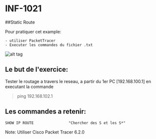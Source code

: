 # INF-1021

##Static Route

Pour pratiquer cet example:
```
- utiliser PacketTracer
- Executer les commandes du fichier .txt
```

![alt tag](https://github.com/CollegeBoreal/INF1021-16H/blob/master/4.StaticRoute/StaticRoute.png)

## Le but de l'exercice:

Tester le routage a travers le reseau, a partir du 1er PC [192.168.100.1] en executant la commande

> ping 192.168.102.1 

## Les commandes a retenir:

```
SHOW IP ROUTE                "Chercher des S et les S*"
```

Note: Utiliser Cisco Packet Tracer 6.2.0
